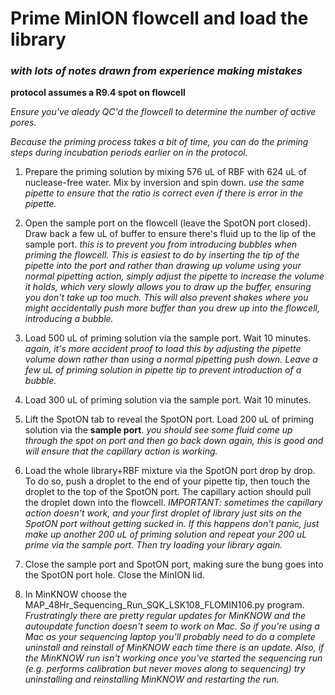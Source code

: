 # Prime MinION flowcell and load the library

### _with lots of notes drawn from experience making mistakes_

**protocol assumes a R9.4 spot on flowcell**

_Ensure you've aleady QC'd the flowcell to determine the number of active pores._

_Because the priming process takes a bit of time, you can do the priming steps during incubation periods earlier on in the protocol._

1. Prepare the priming solution by mixing 576 uL of RBF with 624 uL of nuclease-free water. Mix by inversion and spin down. _use the same pipette to ensure that the ratio is correct even if there is error in the pipette._

2. Open the sample port on the flowcell (leave the SpotON port closed). Draw back a few uL of buffer to ensure there's fluid up to the lip of the sample port. _this is to prevent you from introducing bubbles when priming the flowcell. This is easiest to do by inserting the tip of the pipette into the port and rather than drawing up volume using your normal pipetting action, simply adjust the pipette to increase the volume it holds, which very slowly allows you to draw up the buffer, ensuring you don't take up too much. This will also prevent shakes where you might accidentally push more buffer than you drew up into the flowcell, introducing a bubble._

3. Load 500 uL of priming solution via the sample port. Wait 10 minutes. _again, it's more accident proof to load this by adjusting the pipette volume down rather than using a normal pipetting push down. Leave a few uL of priming solution in pipette tip to prevent introduction of a bubble._

4. Load 300 uL of priming solution via the sample port. Wait 10 minutes.

5. Lift the SpotON tab to reveal the SpotON port. Load 200 uL of priming solution via the **sample port**. _you should see some fluid come up through the spot on port and then go back down again, this is good and will ensure that the capillary action is working._

6. Load the whole library+RBF mixture via the SpotON port drop by drop. To do so, push a droplet to the end of your pipette tip, then touch the droplet to the top of the SpotON port. The capillary action should pull the droplet down into the flowcell. _IMPORTANT: sometimes the capillary action doesn't work, and your first droplet of library just sits on the SpotON port without getting sucked in. If this happens don't panic, just make up another 200 uL of priming solution and repeat your 200 uL prime via the sample port. Then try loading your library again._
7. Close the sample port and SpotON port, making sure the bung goes into the SpotON port hole. Close the MinION lid.

8. In MinKNOW choose the MAP_48Hr_Sequencing_Run_SQK_LSK108_FLOMIN106.py program. _Frustratingly there are pretty regular updates for MinKNOW and the autoupdate function doesn't seem to work on Mac. So if you're using a Mac as your sequencing laptop you'll probably need to do a complete uninstall and reinstall of MinKNOW each time there is an update. Also, if the MinKNOW run isn't working once you've started the sequencing run (e.g. performs calibration but never moves along to sequencing) try uninstalling and reinstalling MinKNOW and restarting the run._

